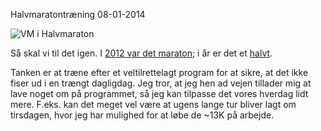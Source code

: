 Halvmaratontr&aelig;ning
08-01-2014

![VM i Halvmaraton](http://static.logiskhave.dk/201401_cphhalfmarathon.png)

Så skal vi til det igen. I [2012 var det maraton](/marathon.html); i år er det et [halvt](/halfmarathon2014.html). 

Tanken er at træne efter et veltilrettelagt program for at sikre, at det ikke fiser ud i en trængt dagligdag. Jeg tror, at jeg hen ad vejen tillader mig at lave noget om på programmet, så jeg kan tilpasse det vores hverdag lidt mere. F.eks. kan det meget vel være at ugens lange tur bliver lagt om tirsdagen, hvor jeg har mulighed for at løbe de ~13K på arbejde.
